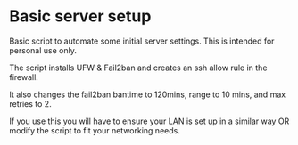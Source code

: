 # Basic server setup
Basic script to automate some initial server settings. 
This is intended for personal use only.

The script installs UFW & Fail2ban and creates an ssh allow rule in the firewall.

It also changes the fail2ban bantime to 120mins, range to 10 mins, and max retries to 2.

If you use this you will have to ensure your LAN is set up in a similar way OR modify the script to fit your networking needs. 
